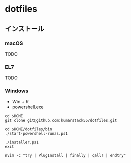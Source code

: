 # dotfiles

## インストール

### macOS

TODO

### EL7

TODO

### Windows

* Win + R
* powershell.exe

```
cd $HOME
git clone git@github.com:kumarstack55/dotfiles.git

cd $HOME/dotfiles/bin
./start-powershell-runas.ps1
```

```
./installer.ps1
exit
```

```
nvim -c "try | PlugInstall | finally | qall! | endtry"
```